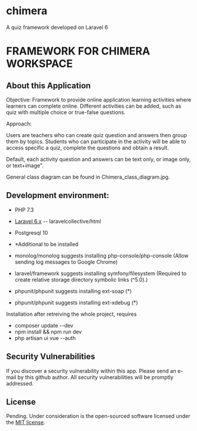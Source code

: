 # chimera
A quiz framework developed on Laravel 6
# FRAMEWORK FOR CHIMERA WORKSPACE

## About this Application

Objective:
Framework to provide online application learning activities where learners can complete online. Different activities can be added, such as quiz with multiple choice or true-false questions.

Approach: 

Users are teachers who can create quiz question and answers then group them by topics. Students who can participate in the activity will be able to access specific a quiz, complete the questions and obtain a result.

Default, each activity question and answers can be text only, or image only, or text+image". 

General class diagram can be found in Chimera_class_diagram.jpg.

## Development environment:

- PHP 7.3
- [Laravel 6.x](https://laravel.com/docs/)
-- laravelcollective/html
- Postgresql 10

- *Additional to be installed
- monolog/monolog suggests installing php-console/php-console (Allow sending log messages to Google Chrome)
- laravel/framework suggests installing symfony/filesystem (Required to create relative storage directory symbolic links (^5.0).)
- phpunit/phpunit suggests installing ext-soap (*)
- phpunit/phpunit suggests installing ext-xdebug (*)

Installation after retreiving the whole project, requires

- composer update --dev
- npm install && npm run dev
- php artisan ui vue --auth

## Security Vulnerabilities

If you discover a security vulnerability within this app. Please send an e-mail by this github author. All security vulnerabilities will be promptly addressed.

## License

Pending.
Under consideration is the open-sourced software licensed under the [MIT license](https://opensource.org/licenses/MIT).
